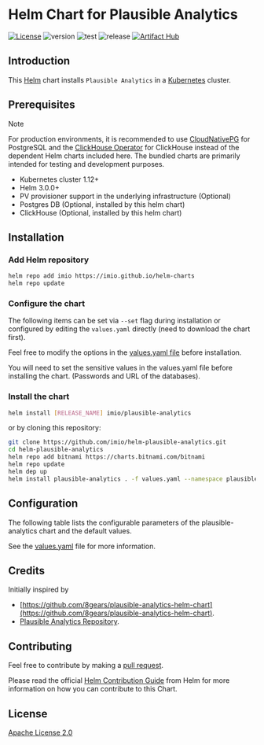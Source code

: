 # Helm Chart for Plausible Analytics
 
[![License](https://img.shields.io/badge/License-Apache%202.0-blue.svg)](https://opensource.org/licenses/Apache-2.0) ![version](https://img.shields.io/github/tag/IMIO/helm-plausible-analytics.svg?label=release) ![test](https://github.com/IMIO/helm-plausible-analytics/actions/workflows/test.yaml/badge.svg) ![release](https://github.com/IMIO/helm-plausible-analytics/actions/workflows/release.yaml/badge.svg) [![Artifact Hub](https://img.shields.io/endpoint?url=https://artifacthub.io/badge/repository/imio)](https://artifacthub.io/packages/search?repo=imio)

## Introduction

This [Helm](https://helm.sh/) chart installs `Plausible Analytics` in a [Kubernetes](https://kubernetes.io/) cluster. 

## Prerequisites

> [!NOTE]
> For production environments, it is recommended to use [CloudNativePG](https://github.com/cloudnative-pg/cloudnative-pg) for PostgreSQL and the [ClickHouse Operator](https://github.com/Altinity/clickhouse-operator) for ClickHouse instead of the dependent Helm charts included here. The bundled charts are primarily intended for testing and development purposes.

- Kubernetes cluster 1.12+
- Helm 3.0.0+
- PV provisioner support in the underlying infrastructure (Optional)
- Postgres DB (Optional, installed by this helm chart)
- ClickHouse (Optional, installed by this helm chart)

## Installation

### Add Helm repository

```bash
helm repo add imio https://imio.github.io/helm-charts
helm repo update
```

### Configure the chart

The following items can be set via `--set` flag during installation or configured by editing the `values.yaml` directly (need to download the chart first).

Feel free to modify the options in the [values.yaml file](values.yaml) before installation.

You will need to set the sensitive values in the values.yaml file before installing the chart. (Passwords and URL of the databases).

### Install the chart

```bash
helm install [RELEASE_NAME] imio/plausible-analytics
```

or by cloning this repository:

```bash
git clone https://github.com/imio/helm-plausible-analytics.git
cd helm-plausible-analytics
helm repo add bitnami https://charts.bitnami.com/bitnami
helm repo update
helm dep up
helm install plausible-analytics . -f values.yaml --namespace plausible-analytics --create-namespace
```

## Configuration

The following table lists the configurable parameters of the plausible-analytics chart and the default values.

See the [values.yaml](values.yaml) file for more information.

## Credits

Initially inspired by 
* [https://github.com/8gears/plausible-analytics-helm-chart](https://github.com/8gears/plausible-analytics-helm-chart).
* [Plausible Analytics Repository](https://github.com/plausible/analytics).

## Contributing

Feel free to contribute by making a [pull request](https://github.com/imio/helm-plausible-analytics/pull/new/master).

Please read the official [Helm Contribution Guide](https://github.com/helm/charts/blob/master/CONTRIBUTING.md) from Helm for more information on how you can contribute to this Chart.

## License

[Apache License 2.0](/LICENSE)
